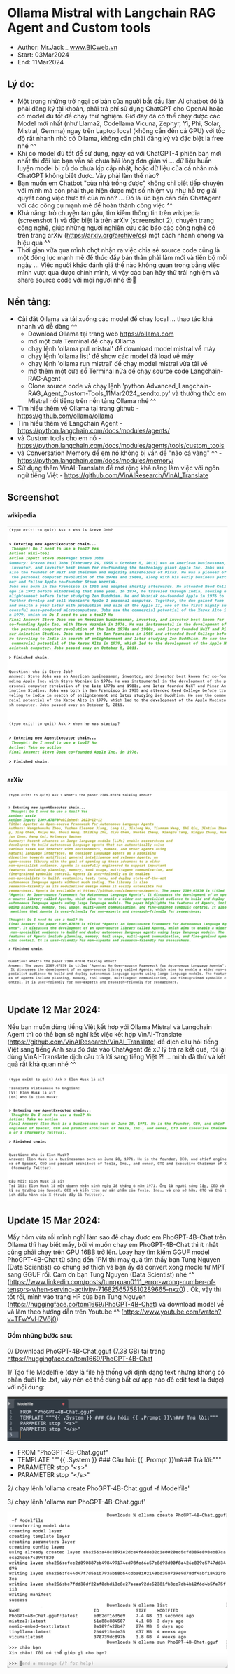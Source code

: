# Ollama Mistral with Langchain RAG Agent and Custom tools
- Author: Mr.Jack _ www.BICweb.vn
- Start: 03Mar2024
- End: 11Mar2024

## Lý do:
- Một trong những trở ngại cơ bản của người bắt đầu làm AI chatbot đó là phải đăng ký tài khoản, phải trả phí sử dụng ChatGPT cho OpenAI hoặc có model đủ tốt để chạy thử nghiệm. Giờ đây đã có thể chạy được các Model mới nhất (như Llama2, Codellama Vicuna, Zephyr, Yi, Phi, Solar, Mistral, Gemma) ngay trên Laptop local (không cần đến cả GPU) với tốc độ rất nhanh nhờ có Ollama, không cần phải đăng ký và đặc biệt là free nhé ^^
- Khi có model đủ tốt để sử dụng, ngay cả với ChatGPT-4 phiên bản mới nhất thì đôi lúc bạn vẫn sẽ chưa hài lòng đơn giản vì ... dữ liệu huấn luyện model bị cũ do chưa kịp cập nhật, hoặc dữ liệu của cá nhân mà ChatGPT không biết được. Vậy phải làm thế nào?
- Bạn muốn em Chatbot "của nhà trồng được" không chỉ biết tiếp chuyện với mình mà còn phải thực hiện được một số nhiệm vụ như hỗ trợ giải quyết công việc thực tế của mình? ... Đó là lúc bạn cần đến ChatAgent với các công cụ mạnh mẽ để hoàn thành công việc ^^
- Khả năng: trò chuyện tán gẫu, tìm kiếm thông tin trên wikipedia (screenshot 1) và đặc biệt là trên arXiv (screenshot 2), chuyên trang công nghệ, giúp những người nghiên cứu các báo cáo công nghệ có trên trang arXiv (https://arxiv.org/archive/cs) một cách nhanh chóng và hiệu quả ^^
- Thời gian vừa qua mình chợt nhận ra việc chia sẻ source code cũng là một động lực mạnh mẽ để thúc đẩy bản thân phải làm mới và tiến bộ mỗi ngày ... Việc người khác đánh giá thế nào không quan trọng bằng việc mình vượt qua được chính mình, vì vậy các bạn hãy thử trải nghiệm và share source code với mọi người nhé 😍🥳

## Nền tảng:
- Cài đặt Ollama và tải xuống các model để chạy local ... thao tác khá nhanh và dễ dàng ^^
  - Download Ollama tại trang web https://ollama.com
  - mở một cửa Terminal để chạy Ollama
  - chạy lệnh 'ollama pull mistral' để download model mistral về máy
  - chạy lệnh 'ollama list' để show các model đã load về máy
  - chạy lệnh 'ollama run mistral' để chạy model mistral vừa tải về
  - mở thêm một cửa sổ Terminal nữa để chạy source code Langchain-RAG-Agent
  - Clone source code và chạy lệnh 'python Advanced_Langchain-RAG_Agent_Custom-Tools_11Mar2024_sendto.py' và thưởng thức em Mistral nổi tiếng trên nền tảng Ollama nhé ^^
- Tìm hiểu thêm về Ollama tại trang github - https://github.com/ollama/ollama
- Tìm hiểu thêm về Langchain Agent - https://python.langchain.com/docs/modules/agents/
- và Custom tools cho em nó - https://python.langchain.com/docs/modules/agents/tools/custom_tools
- và Conversation Memory để em nó không bị vấn đề "não cá vàng" ^^ - https://python.langchain.com/docs/modules/memory/
- Sử dụng thêm VinAI-Translate để mở rộng khả năng làm việc với ngôn ngữ tiếng Việt - https://github.com/VinAIResearch/VinAI_Translate

## Screenshot
#### wikipedia
![alt-text](https://github.com/Mr-Jack-Tung/Ollama-Mistral-with-Langchain-RAG-Agent-and-Custom-tools/blob/main/Ollama%20Mistral%20with%20Langchain%20RAG%20Agent%20and%20Custom%20tools%20-%20Screenshot.jpg)

#### arXiv
![alt-text](https://github.com/Mr-Jack-Tung/Ollama-Mistral-with-Langchain-RAG-Agent-and-Custom-tools/blob/main/Ollama%20Mistral%20with%20Langchain%20RAG%20Agent%20and%20Custom%20tools%20-%20Screenshot-2.jpg)

## Update 12 Mar 2024:
Nếu bạn muốn dùng tiếng Việt kết hợp với Ollama Mistral và Langchain Agent thì có thể bạn sẽ nghĩ kết việc kết hợp VinAI-Translate (https://github.com/VinAIResearch/VinAI_Translate) để dịch câu hỏi tiếng Việt sang tiếng Anh sau đó đưa vào ChatAgent để xử lý trả ra kết quả, rồi lại dùng VinAI-Translate dịch câu trả lời sang tiếng Việt ?! ... mình đã thử và kết quả rất khả quan nhé ^^

![alt-text](https://github.com/Mr-Jack-Tung/Ollama-Mistral-with-Langchain-RAG-Agent-and-Custom-tools/blob/main/VinAI-Translate%20with%20Ollama%20Mistral%20with%20Langchain%20RAG%20Agent%20and%20Custom%20tools%20-%20Screenshot-3.jpg)

## Update 15 Mar 2024:
Mấy hôm vừa rồi mình nghĩ làm sao để chạy được em PhoGPT-4B-Chat trên Ollama thì hay biết mấy, bởi vì muốn chạy em PhoGPT-4B-Chat thì ít nhất cũng phải chạy trên GPU 16BB trở lên. Loay hay tìm kiếm GGUF model PhoGPT-4B-Chat từ sáng đến 1PM thì may quá tìm thấy bạn Tung Nguyen (Data Scientist) có chung sở thích và bạn ấy đã convert xong modle từ MPT sang GGUF rồi. Cảm ơn bạn Tung Nguyen (Data Scientist) nhé ^^ (https://www.linkedin.com/posts/tungxuan0111_error-wrong-number-of-tensors-when-serving-activity-7168256575810289665-nxz0) . Ok, vậy thì tốt rồi, mình vào trang HF của bạn Tung Nguyen (https://huggingface.co/tom1669/PhoGPT-4B-Chat) và download model về và làm theo hướng dẫn trên Youtube ^^ (https://www.youtube.com/watch?v=TFwYvHZV6j0) 

#### Gồm những bước sau:
0/ Download PhoGPT-4B-Chat.gguf (7.38 GB) tại trang https://huggingface.co/tom1669/PhoGPT-4B-Chat

1/ Tạo file Modelfile (đây là file hệ thống với định dạng text nhưng không có phần đuôi file .txt, vậy nên có thể dùng bất cứ app nào để edit text là được) với nội dung:

![alt-text](https://github.com/Mr-Jack-Tung/Ollama-Mistral-with-Langchain-RAG-Agent-and-Custom-tools/blob/main/PhoGPT-4B-Chat-Ollama-Modelfile.jpg)

- FROM "PhoGPT-4B-Chat.gguf"
- TEMPLATE """{{ .System }} ### Câu hỏi: {{ .Prompt }}\n### Trả lời:"""
- PARAMETER stop "\<s\>"
- PARAMETER stop "\<\/s\>"

2/ chạy lệnh 'ollama create PhoGPT-4B-Chat.gguf -f Modelfile'

3/ chạy lệnh 'ollama run PhoGPT-4B-Chat.gguf'

![alt-text](https://github.com/Mr-Jack-Tung/Ollama-Mistral-with-Langchain-RAG-Agent-and-Custom-tools/blob/main/PhoGPT-4B-Chat-Ollama-Setup%26Run.jpg)
